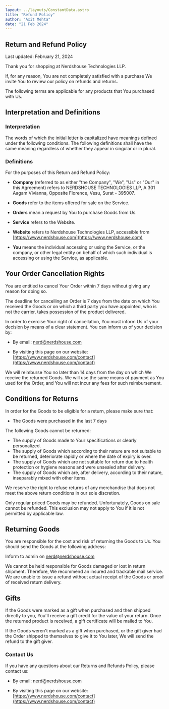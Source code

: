 ```yaml
---
layout: ../layouts/ConstantData.astro
title: "Refund Policy"
author: "Axit Mehta"
date: "21 Feb 2024"
---
```



## Return and Refund Policy

Last updated: February 21, 2024


Thank you for shopping at Nerdshouse Technologies LLP.


If, for any reason, You are not completely satisfied with a purchase We invite You to review our policy on refunds and returns.

The following terms are applicable for any products that You purchased with Us.

## Interpretation and Definitions

### Interpretation

The words of which the initial letter is capitalized have meanings defined under the following conditions. The following definitions shall have the same meaning regardless of whether they appear in singular or in plural.

### Definitions

For the purposes of this Return and Refund Policy:


- __Company__ (referred to as either "the Company", "We", "Us" or "Our" in this Agreement) refers to NERDSHOUSE TECHNOLOGIES LLP, A 301 Aagam Vivianna, Opposite Florence, Vesu, Surat - 395007.
- __Goods__ refer to the items offered for sale on the Service.
- __Orders__ mean a request by You to purchase Goods from Us.

- __Service__ refers to the Website.

- __Website__ refers to Nerdshouse Technologies LLP, accessible from [https://www.nerdshouse.com](https://www.nerdshouse.com)
- __You__ means the individual accessing or using the Service, or the company, or other legal entity on behalf of which such individual is accessing or using the Service, as applicable.

## Your Order Cancellation Rights

You are entitled to cancel Your Order within 7 days without giving any reason for doing so.

The deadline for cancelling an Order is 7 days from the date on which You received the Goods or on which a third party you have appointed, who is not the carrier, takes possession of the product delivered.

In order to exercise Your right of cancellation, You must inform Us of your decision by means of a clear statement. You can inform us of your decision by:


- By email: nerd@nerdshouse.com


- By visiting this page on our website: [https://www.nerdshouse.com/contact](https://www.nerdshouse.com/contact)




We will reimburse You no later than 14 days from the day on which We receive the returned Goods. We will use the same means of payment as You used for the Order, and You will not incur any fees for such reimbursement.

## Conditions for Returns

In order for the Goods to be eligible for a return, please make sure that:

- The Goods were purchased in the last 7 days




The following Goods cannot be returned:

- The supply of Goods made to Your specifications or clearly personalized.
- The supply of Goods which according to their nature are not suitable to be returned, deteriorate rapidly or where the date of expiry is over.
- The supply of Goods which are not suitable for return due to health protection or hygiene reasons and were unsealed after delivery.
- The supply of Goods which are, after delivery, according to their nature, inseparably mixed with other items.

We reserve the right to refuse returns of any merchandise that does not meet the above return conditions in our sole discretion.


Only regular priced Goods may be refunded. Unfortunately, Goods on sale cannot be refunded. This exclusion may not apply to You if it is not permitted by applicable law.  


## Returning Goods

You are responsible for the cost and risk of returning the Goods to Us. You should send the Goods at the following address:

Inform to admin on nerd@nerdshouse.com

We cannot be held responsible for Goods damaged or lost in return shipment. Therefore, We recommend an insured and trackable mail service. We are unable to issue a refund without actual receipt of the Goods or proof of received return delivery.



## Gifts

If the Goods were marked as a gift when purchased and then shipped directly to you, You'll receive a gift credit for the value of your return. Once the returned product is received, a gift certificate will be mailed to You.

If the Goods weren't marked as a gift when purchased, or the gift giver had the Order shipped to themselves to give it to You later, We will send the refund to the gift giver.

### Contact Us

If you have any questions about our Returns and Refunds Policy, please contact us:


- By email: nerd@nerdshouse.com


- By visiting this page on our website: [https://www.nerdshouse.com/contact](https://www.nerdshouse.com/contact)